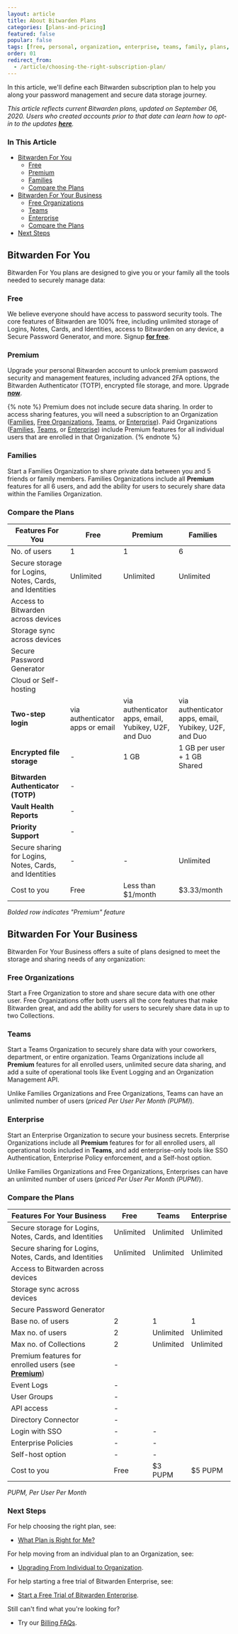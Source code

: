 ```yaml
---
layout: article
title: About Bitwarden Plans
categories: [plans-and-pricing]
featured: false
popular: false
tags: [free, personal, organization, enterprise, teams, family, plans, subscription]
order: 01
redirect_from:
  - /article/choosing-the-right-subscription-plan/
---
```


In this article, we'll define each Bitwarden subscription plan to help you along your password management and secure data storage journey.

*This article reflects current Bitwarden plans, updated on September 06, 2020. Users who created accounts prior to that date can learn how to opt-in to the updates **[here](https://bitwarden.com/help/article/2020-plan-updates/)**.*

### In This Article
- [Bitwarden For You](#bitwarden-for-you)
  - [Free](#free)
  - [Premium](#premium)
  - [Families](#families)
  - [Compare the Plans](#compare-the-plans)
- [Bitwarden For Your Business](#bitwarden-for-your-business)
  - [Free Organizations](#free-organizations)
  - [Teams](#teams)
  - [Enterprise](#enterprise)
  - [Compare the Plans](#compare-the-plans-1)
- [Next Steps](#next-steps)

## Bitwarden For You

Bitwarden For You plans are designed to give you or your family all the tools needed to securely manage data:

### Free

We believe everyone should have access to password security tools. The core features of Bitwarden are 100% free, including unlimited storage of Logins, Notes, Cards, and Identities, access to Bitwarden on any device, a Secure Password Generator, and more. Signup **[for free](https://vault.bitwarden.com/#/register/)**.

### Premium

Upgrade your personal Bitwarden account to unlock premium password security and management features, including advanced 2FA options, the Bitwarden Authenticator (TOTP), encrypted file storage, and more. Upgrade **[now](https://vault.bitwarden.com/#/?premium=purchase)**.

{% note %}
Premium does not include secure data sharing. In order to access sharing features, you will need a subscription to an Organization ([Families](#families), [Free Organizations](#free-organizations), [Teams](#teams), or [Enterprise](#enterprise)). Paid Organizations ([Families](#families), [Teams](#teams), or [Enterprise](#enterprise)) include Premium features for all individual users that are enrolled in that Organization.
{% endnote %}

### Families

Start a Families Organization to share private data between you and 5 friends or family members. Families Organizations include all **Premium** features for all 6 users, and add the ability for users to securely share data within the Families Organization.

### Compare the Plans

|Features For You|Free|Premium|Families|
|----------------|----|-------|--------|
|No. of users|1|1|6|
|Secure storage for Logins, Notes, Cards, and Identities|Unlimited|Unlimited|Unlimited|
|Access to Bitwarden across devices|<i class="fa fa-check" aria-hidden="true"></i>|<i class="fa fa-check" aria-hidden="true"></i>|<i class="fa fa-check" aria-hidden="true"></i>|
|Storage sync across devices|<i class="fa fa-check" aria-hidden="true"></i>|<i class="fa fa-check" aria-hidden="true"></i>|<i class="fa fa-check" aria-hidden="true"></i>|
|Secure Password Generator|<i class="fa fa-check" aria-hidden="true"></i>|<i class="fa fa-check" aria-hidden="true"></i>|<i class="fa fa-check" aria-hidden="true"></i>|
|Cloud or Self-hosting|<i class="fa fa-check" aria-hidden="true"></i>|<i class="fa fa-check" aria-hidden="true"></i>|<i class="fa fa-check" aria-hidden="true"></i>|
|**Two-step login**|via authenticator apps or email|via authenticator apps, email, Yubikey, U2F, and Duo|via authenticator apps, email, Yubikey, U2F, and Duo|
|**Encrypted file storage**|-|1 GB|1 GB per user + 1 GB Shared|
|**Bitwarden Authenticator (TOTP)**|-|<i class="fa fa-check" aria-hidden="true"></i>|<i class="fa fa-check" aria-hidden="true"></i>|
|**Vault Health Reports**|-|<i class="fa fa-check" aria-hidden="true"></i>|<i class="fa fa-check" aria-hidden="true"></i>|
|**Priority Support**|-|<i class="fa fa-check" aria-hidden="true"></i>|<i class="fa fa-check" aria-hidden="true"></i>|
|Secure sharing for Logins, Notes, Cards, and Identities|-|-|Unlimited|
|Cost to you|Free|Less than $1/month|$3.33/month|

*Bolded row indicates "Premium" feature*

## Bitwarden For Your Business

Bitwarden For Your Business offers a suite of plans designed to meet the storage and sharing needs of any organization:

### Free Organizations

Start a Free Organization to store and share secure data with one other user. Free Organizations offer both users all the core features that make Bitwarden great, and add the ability for users to securely share data in up to two Collections.

### Teams

Start a Teams Organization to securely share data with your coworkers, department, or entire organization. Teams Organizations include all **Premium** features for all enrolled users, unlimited secure data sharing, and add a suite of operational tools like Event Logging and an Organization Management API.

Unlike Families Organizations and Free Organizations, Teams can have an unlimited number of users (*priced Per User Per Month (PUPM)*).

### Enterprise

Start an Enterprise Organization to secure your business secrets. Enterprise Organizations include all **Premium** features for for all enrolled users, all operational tools included in **Teams**, and add enterprise-only tools like SSO Authentication, Enterprise Policy enforcement, and a Self-host option.

Unlike Families Organizations and Free Organizations, Enterprises can have an unlimited number of users (*priced Per User Per Month (PUPM)*).

### Compare the Plans

|Features For Your Business|Free|Teams|Enterprise|
|--------------------------|----|-----|----------|
|Secure storage for Logins, Notes, Cards, and Identities|Unlimited|Unlimited|Unlimited|
|Secure sharing for Logins, Notes, Cards, and Identities|Unlimited|Unlimited|Unlimited|
|Access to Bitwarden across devices|<i class="fa fa-check" aria-hidden="true"></i>|<i class="fa fa-check" aria-hidden="true"></i>|<i class="fa fa-check" aria-hidden="true"></i>|
|Storage sync across devices|<i class="fa fa-check" aria-hidden="true"></i>|<i class="fa fa-check" aria-hidden="true"></i>|<i class="fa fa-check" aria-hidden="true"></i>|
|Secure Password Generator|<i class="fa fa-check" aria-hidden="true"></i>|<i class="fa fa-check" aria-hidden="true"></i>|<i class="fa fa-check" aria-hidden="true"></i>|
|Base no. of users|2|1|1|
|Max no. of users|2|Unlimited|Unlimited|
|Max no. of Collections|2|Unlimited|Unlimited|
|Premium features for enrolled users (see **[Premium](#compare-the-plans)**)|-|<i class="fa fa-check" aria-hidden="true"></i>|<i class="fa fa-check" aria-hidden="true"></i>|
|Event Logs|-|<i class="fa fa-check" aria-hidden="true"></i>|<i class="fa fa-check" aria-hidden="true"></i>|
|User Groups|-|<i class="fa fa-check" aria-hidden="true"></i>|<i class="fa fa-check" aria-hidden="true"></i>|
|API access|-|<i class="fa fa-check" aria-hidden="true"></i>|<i class="fa fa-check" aria-hidden="true"></i>|
|Directory Connector|-|<i class="fa fa-check" aria-hidden="true"></i>|<i class="fa fa-check" aria-hidden="true"></i>|
|Login with SSO|-|-|<i class="fa fa-check" aria-hidden="true"></i>|
|Enterprise Policies|-|-|<i class="fa fa-check" aria-hidden="true"></i>|
|Self-host option|-|-|<i class="fa fa-check" aria-hidden="true"></i>|
|Cost to you|Free|$3 PUPM|$5 PUPM|

*PUPM, Per User Per Month*

### Next Steps

For help choosing the right plan, see:
- [What Plan is Right for Me?](https://bitwarden.com/help/article/what-plan-is-right-for-me/)

For help moving from an individual plan to an Organization, see:
- [Upgrading From Individual to Organization](https://bitwarden.com/help/article/ugrade-from-individual-to-org/).

For help starting a free trial of Bitwarden Enterprise, see:
- [Start a Free Trial of Bitwarden Enterprise](https://bitwarden.com/help/article/enterprise-free-trial/).

Still can't find what you're looking for?
- Try our [Billing FAQs](https://bitwarden.com/help/article/billing-faqs/).
